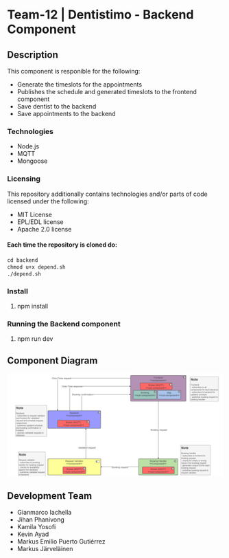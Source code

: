 # Team-12 | Dentistimo - Backend Component  

## Description

This component is responible for the following:

* Generate the timeslots for the appointments
* Publishes the schedule and generated timeslots to the frontend component 
* Save dentist to the backend
* Save appointments to the backend

### Technologies

* Node.js
* MQTT
* Mongoose


### Licensing

This repository additionally contains technologies and/or parts of code licensed under the following:
* MIT License
* EPL/EDL license
* Apache 2.0 license

#### Each time the repository is cloned do:
```
cd backend
chmod u+x depend.sh
./depend.sh
```

### Install

1. npm install

### Running the Backend component

1. npm run dev

## Component Diagram

![Component Diagram](./Component_Diagram.drawio.png)

## Development Team

* Gianmarco Iachella
* Jihan Phanivong
* Kamila Yosofi
* Kevin Ayad
* Markus Emilio Puerto Gutiérrez
* Markus Järveläinen

